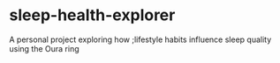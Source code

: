 # sleep-health-explorer
A personal project exploring how ;lifestyle habits influence sleep quality using the Oura ring
